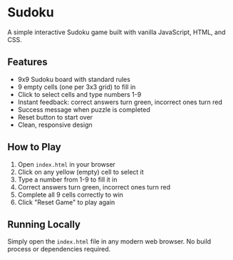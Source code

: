 # Sudoku

A simple interactive Sudoku game built with vanilla JavaScript, HTML, and CSS.

## Features

- 9x9 Sudoku board with standard rules
- 9 empty cells (one per 3x3 grid) to fill in
- Click to select cells and type numbers 1-9
- Instant feedback: correct answers turn green, incorrect ones turn red
- Success message when puzzle is completed
- Reset button to start over
- Clean, responsive design

## How to Play

1. Open `index.html` in your browser
2. Click on any yellow (empty) cell to select it
3. Type a number from 1-9 to fill it in
4. Correct answers turn green, incorrect ones turn red
5. Complete all 9 cells correctly to win
6. Click "Reset Game" to play again

## Running Locally

Simply open the `index.html` file in any modern web browser. No build process or dependencies required.

